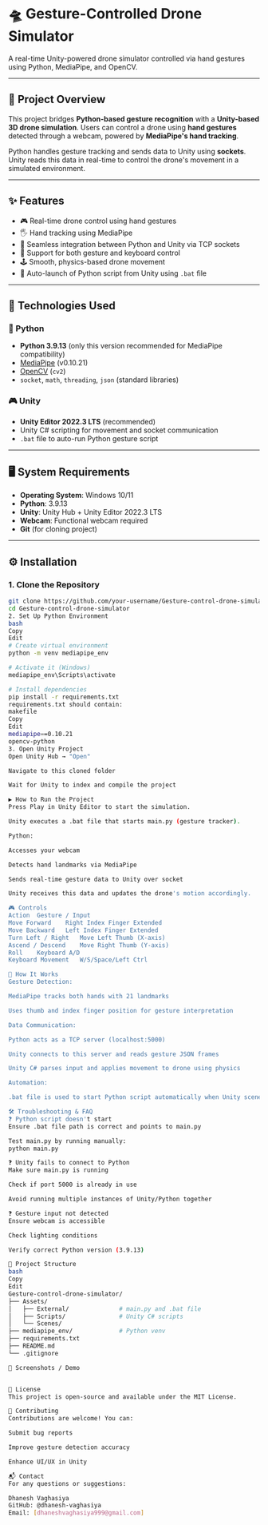 # 🛸 Gesture-Controlled Drone Simulator

A real-time Unity-powered drone simulator controlled via hand gestures using Python, MediaPipe, and OpenCV.

---

## 📌 Project Overview

This project bridges **Python-based gesture recognition** with a **Unity-based 3D drone simulation**. Users can control a drone using **hand gestures** detected through a webcam, powered by **MediaPipe's hand tracking**.

Python handles gesture tracking and sends data to Unity using **sockets**. Unity reads this data in real-time to control the drone's movement in a simulated environment.

---

## ✨ Features

- 🎮 Real-time drone control using hand gestures  
- 🖐️ Hand tracking using MediaPipe  
- 🔄 Seamless integration between Python and Unity via TCP sockets  
- 🧠 Support for both gesture and keyboard control  
- 🕹️ Smooth, physics-based drone movement  
- 🔁 Auto-launch of Python script from Unity using `.bat` file  

---

## 🔧 Technologies Used

### 🐍 Python

- **Python 3.9.13** (only this version recommended for MediaPipe compatibility)
- [MediaPipe](https://google.github.io/mediapipe/) (v0.10.21)
- [OpenCV](https://opencv.org/) (`cv2`)
- `socket`, `math`, `threading`, `json` (standard libraries)

### 🎮 Unity

- **Unity Editor 2022.3 LTS** (recommended)
- Unity C# scripting for movement and socket communication
- `.bat` file to auto-run Python gesture script

---

## 🖥️ System Requirements

- **Operating System**: Windows 10/11
- **Python**: 3.9.13
- **Unity**: Unity Hub + Unity Editor 2022.3 LTS
- **Webcam**: Functional webcam required
- **Git** (for cloning project)

---

## ⚙️ Installation

### 1. Clone the Repository

```bash
git clone https://github.com/your-username/Gesture-control-drone-simulator.git
cd Gesture-control-drone-simulator
2. Set Up Python Environment
bash
Copy
Edit
# Create virtual environment
python -m venv mediapipe_env

# Activate it (Windows)
mediapipe_env\Scripts\activate

# Install dependencies
pip install -r requirements.txt
requirements.txt should contain:
makefile
Copy
Edit
mediapipe==0.10.21
opencv-python
3. Open Unity Project
Open Unity Hub → "Open"

Navigate to this cloned folder

Wait for Unity to index and compile the project

▶️ How to Run the Project
Press Play in Unity Editor to start the simulation.

Unity executes a .bat file that starts main.py (gesture tracker).

Python:

Accesses your webcam

Detects hand landmarks via MediaPipe

Sends real-time gesture data to Unity over socket

Unity receives this data and updates the drone's motion accordingly.

🎮 Controls
Action	Gesture / Input
Move Forward	Right Index Finger Extended
Move Backward	Left Index Finger Extended
Turn Left / Right	Move Left Thumb (X-axis)
Ascend / Descend	Move Right Thumb (Y-axis)
Roll	Keyboard A/D
Keyboard Movement	W/S/Space/Left Ctrl

🧠 How It Works
Gesture Detection:

MediaPipe tracks both hands with 21 landmarks

Uses thumb and index finger position for gesture interpretation

Data Communication:

Python acts as a TCP server (localhost:5000)

Unity connects to this server and reads gesture JSON frames

Unity C# parses input and applies movement to drone using physics

Automation:

.bat file is used to start Python script automatically when Unity scene starts

🛠️ Troubleshooting & FAQ
❓ Python script doesn't start
Ensure .bat file path is correct and points to main.py

Test main.py by running manually:
python main.py

❓ Unity fails to connect to Python
Make sure main.py is running

Check if port 5000 is already in use

Avoid running multiple instances of Unity/Python together

❓ Gesture input not detected
Ensure webcam is accessible

Check lighting conditions

Verify correct Python version (3.9.13)

📂 Project Structure
bash
Copy
Edit
Gesture-control-drone-simulator/
├── Assets/
│   ├── External/              # main.py and .bat file
│   ├── Scripts/               # Unity C# scripts
│   └── Scenes/
├── mediapipe_env/             # Python venv
├── requirements.txt
├── README.md
└── .gitignore

📸 Screenshots / Demo


📄 License
This project is open-source and available under the MIT License.

🤝 Contributing
Contributions are welcome! You can:

Submit bug reports

Improve gesture detection accuracy

Enhance UI/UX in Unity

📬 Contact
For any questions or suggestions:

Dhanesh Vaghasiya
GitHub: @dhanesh-vaghasiya
Email: [dhaneshvaghasiya999@gmail.com]

